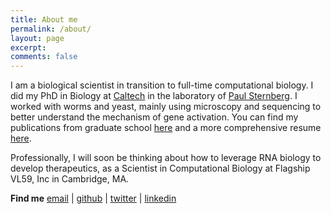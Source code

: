 ```yaml
---
title: About me
permalink: /about/
layout: page
excerpt:
comments: false
---
```


I am a biological scientist in transition to full-time computational biology.
I did my PhD in Biology at [Caltech](https://www.caltech.edu) in the laboratory
of [Paul Sternberg](http://wormlab.caltech.edu).
I worked with worms and yeast, mainly using microscopy and sequencing to 
better understand the mechanism of gene activation.
You can find my publications from graduate school [here](https://scholar.google.com/citations?user=ERRyb1sAAAAJ&hl=en&oi=ao) 
and a more comprehensive resume [here](/resume).

Professionally, I will soon be thinking about how to leverage RNA biology to develop therapeutics, as
a Scientist in Computational Biology at Flagship VL59, Inc in Cambridge, MA.

**Find me** 
<a href="mailto:porfirioqc@gmail.com">email</a> |
[github](https://github.com/pquinter) |
[twitter](https://twitter.com/porfirioquin) |
[linkedin](https://www.linkedin.com/in/porfirio-quintero/) 
